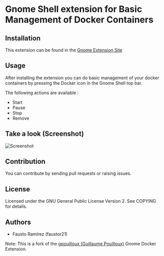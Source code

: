 # Gnome Shell extension for Basic Management of Docker Containers

## Installation

This extension can be found in the [Gnome Extension Site](https://extensions.gnome.org/)

## Usage

After installing the extension you can do basic management of your docker containers by pressing the Docker icon in the Gnome Shell top bar.

The following actions are available :

- Start
- Pause
- Stop
- Remove

## Take a look (Screenshot)

![Screenshot](screenshot-screenshot-docker-ifr.png)

## Contribution

You can contribute by sending pull requests or raising issues.

## License

Licensed under the GNU General Public License Version 2. See COPYING for details.

## Authors

- Fausto Ramírez (faustor21)

Note: This is a fork of the [gpouilloux (Guillaume Pouilloux)](https://github.com/gpouilloux/gnome-shell-extension-docker) Gnome Docker Extension.
